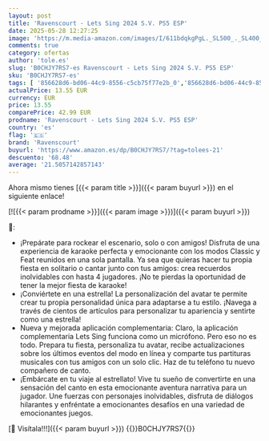 ```yaml
---
layout: post
title: 'Ravenscourt - Lets Sing 2024 S.V. PS5 ESP'
date: 2025-05-28 12:27:25
image: 'https://m.media-amazon.com/images/I/611bdqkgPgL._SL500_._SL400_.jpg'
comments: true
category: ofertas
author: 'tole.es'
slug: 'B0CHJY7RS7-es Ravenscourt - Lets Sing 2024 S.V. PS5 ESP'
sku: 'B0CHJY7RS7-es'
tags: [ '856628d6-bd06-44c9-8556-c5cb75f77e2b_0','856628d6-bd06-44c9-8556-c5cb75f77e2b_2201','856628d6-bd06-44c9-8556-c5cb75f77e2b_3601','856628d6-bd06-44c9-8556-c5cb75f77e2b_401','856628d6-bd06-44c9-8556-c5cb75f77e2b_9501','Arborist Merchandising Root','Hardware y juegos para PlayStation 5','Juegos para PlayStation 5','Outlet Videojuegos','Preventa de Videojuegos','Self Service','Special Features Stores','Tienda de consolas y videojuegos infantiles','Videojuegos','Videojuegos más esperados','ps5','ravenscourt','🇪🇸', ]
actualPrice: 13.55 EUR
currency: EUR
price: 13.55
comparePrice: 42.99 EUR
prodname: 'Ravenscourt - Lets Sing 2024 S.V. PS5 ESP'
country: 'es'
flag: '🇪🇸'
brand: 'Ravenscourt'
buyurl: 'https://www.amazon.es/dp/B0CHJY7RS7/?tag=tolees-21'
descuento: '68.48'
average: '21.5057142857143'
---
```


Ahora mismo tienes [{{< param title >}}]({{< param buyurl >}}) en el siguiente enlace!

[![{{< param prodname >}}]({{< param image >}})]({{< param buyurl >}})

🔎:

- ¡Prepárate para rockear el escenario, solo o con amigos! Disfruta de una experiencia de karaoke perfecta y emocionante con los modos Classic y Feat reunidos en una sola pantalla. Ya sea que quieras hacer tu propia fiesta en solitario o cantar junto con tus amigos: crea recuerdos inolvidables con hasta 4 jugadores. ¡No te pierdas la oportunidad de tener la mejor fiesta de karaoke!
- ¡Conviértete en una estrella! La personalización del avatar te permite crear tu propia personalidad única para adaptarse a tu estilo. ¡Navega a través de cientos de artículos para personalizar tu apariencia y sentirte como una estrella!
- Nueva y mejorada aplicación complementaria: Claro, la aplicación complementaria Lets Sing funciona como un micrófono. Pero eso no es todo. Prepara tu fiesta, personaliza tu avatar, recibe actualizaciones sobre los últimos eventos del modo en línea y comparte tus partituras musicales con tus amigos con un solo clic. Haz de tu teléfono tu nuevo compañero de canto.
- ¡Embárcate en tu viaje al estrellato! Vive tu sueño de convertirte en una sensación del canto en esta emocionante aventura narrativa para un jugador. Une fuerzas con personajes inolvidables, disfruta de diálogos hilarantes y enfréntate a emocionantes desafíos en una variedad de emocionantes juegos.

[🛒 Visítala!!!]({{< param buyurl >}})
{{<world>}}B0CHJY7RS7{{</world>}}
